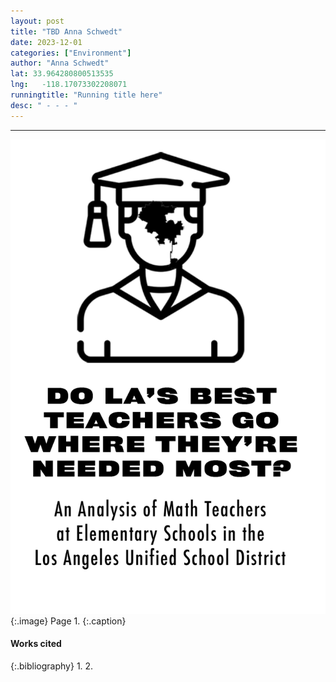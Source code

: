 ```yaml
---
layout: post
title: "TBD Anna Schwedt"
date: 2023-12-01
categories: ["Environment"]
author: "Anna Schwedt"
lat: 33.964280800513535
lng:   -118.17073302208071 
runningtitle: "Running title here"
desc: " - - - "
---
```

 - - - 
 
![Zine1](images/Brown1.png)
   {:.image}
Page 1.
   {:.caption}
 


#### Works cited

{:.bibliography}
1. 
2. 
